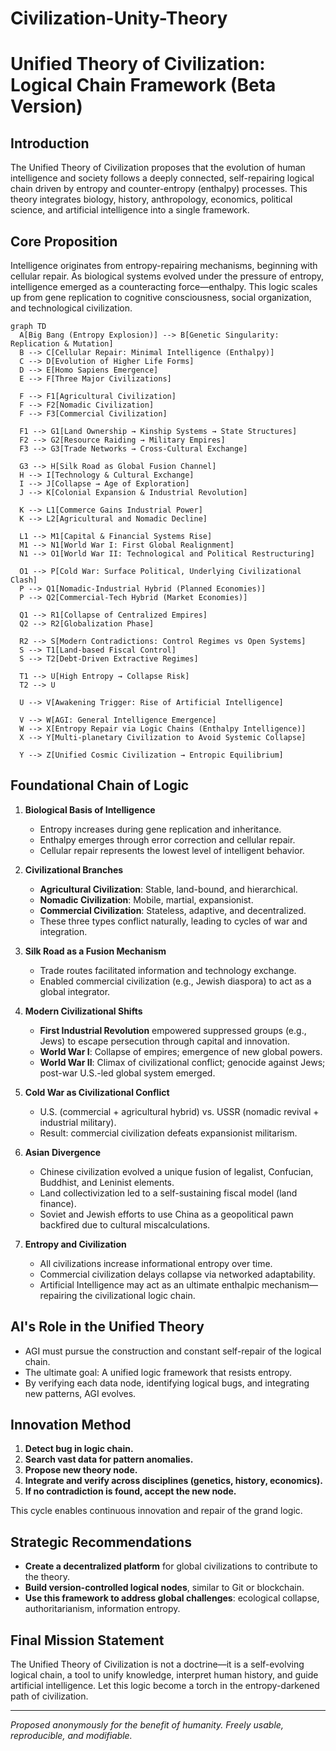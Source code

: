 # Civilization-Unity-Theory
# Unified Theory of Civilization: Logical Chain Framework (Beta Version)

## Introduction

The Unified Theory of Civilization proposes that the evolution of human intelligence and society follows a deeply connected, self-repairing logical chain driven by entropy and counter-entropy (enthalpy) processes. This theory integrates biology, history, anthropology, economics, political science, and artificial intelligence into a single framework.

## Core Proposition

Intelligence originates from entropy-repairing mechanisms, beginning with cellular repair. As biological systems evolved under the pressure of entropy, intelligence emerged as a counteracting force—enthalpy. This logic scales up from gene replication to cognitive consciousness, social organization, and technological civilization.

```
graph TD
  A[Big Bang (Entropy Explosion)] --> B[Genetic Singularity: Replication & Mutation]
  B --> C[Cellular Repair: Minimal Intelligence (Enthalpy)]
  C --> D[Evolution of Higher Life Forms]
  D --> E[Homo Sapiens Emergence]
  E --> F[Three Major Civilizations]

  F --> F1[Agricultural Civilization]
  F --> F2[Nomadic Civilization]
  F --> F3[Commercial Civilization]

  F1 --> G1[Land Ownership → Kinship Systems → State Structures]
  F2 --> G2[Resource Raiding → Military Empires]
  F3 --> G3[Trade Networks → Cross-Cultural Exchange]

  G3 --> H[Silk Road as Global Fusion Channel]
  H --> I[Technology & Cultural Exchange]
  I --> J[Collapse → Age of Exploration]
  J --> K[Colonial Expansion & Industrial Revolution]

  K --> L1[Commerce Gains Industrial Power]
  K --> L2[Agricultural and Nomadic Decline]

  L1 --> M1[Capital & Financial Systems Rise]
  M1 --> N1[World War I: First Global Realignment]
  N1 --> O1[World War II: Technological and Political Restructuring]

  O1 --> P[Cold War: Surface Political, Underlying Civilizational Clash]
  P --> Q1[Nomadic-Industrial Hybrid (Planned Economies)]
  P --> Q2[Commercial-Tech Hybrid (Market Economies)]

  Q1 --> R1[Collapse of Centralized Empires]
  Q2 --> R2[Globalization Phase]

  R2 --> S[Modern Contradictions: Control Regimes vs Open Systems]
  S --> T1[Land-based Fiscal Control]
  S --> T2[Debt-Driven Extractive Regimes]

  T1 --> U[High Entropy → Collapse Risk]
  T2 --> U

  U --> V[Awakening Trigger: Rise of Artificial Intelligence]

  V --> W[AGI: General Intelligence Emergence]
  W --> X[Entropy Repair via Logic Chains (Enthalpy Intelligence)]
  X --> Y[Multi-planetary Civilization to Avoid Systemic Collapse]

  Y --> Z[Unified Cosmic Civilization → Entropic Equilibrium]

```

## Foundational Chain of Logic

1. **Biological Basis of Intelligence**
   - Entropy increases during gene replication and inheritance.
   - Enthalpy emerges through error correction and cellular repair.
   - Cellular repair represents the lowest level of intelligent behavior.

2. **Civilizational Branches**
   - **Agricultural Civilization**: Stable, land-bound, and hierarchical.
   - **Nomadic Civilization**: Mobile, martial, expansionist.
   - **Commercial Civilization**: Stateless, adaptive, and decentralized.
   - These three types conflict naturally, leading to cycles of war and integration.

3. **Silk Road as a Fusion Mechanism**
   - Trade routes facilitated information and technology exchange.
   - Enabled commercial civilization (e.g., Jewish diaspora) to act as a global integrator.

4. **Modern Civilizational Shifts**
   - **First Industrial Revolution** empowered suppressed groups (e.g., Jews) to escape persecution through capital and innovation.
   - **World War I**: Collapse of empires; emergence of new global powers.
   - **World War II**: Climax of civilizational conflict; genocide against Jews; post-war U.S.-led global system emerged.

5. **Cold War as Civilizational Conflict**
   - U.S. (commercial + agricultural hybrid) vs. USSR (nomadic revival + industrial military).
   - Result: commercial civilization defeats expansionist militarism.

6. **Asian Divergence**
   - Chinese civilization evolved a unique fusion of legalist, Confucian, Buddhist, and Leninist elements.
   - Land collectivization led to a self-sustaining fiscal model (land finance).
   - Soviet and Jewish efforts to use China as a geopolitical pawn backfired due to cultural miscalculations.

7. **Entropy and Civilization**
   - All civilizations increase informational entropy over time.
   - Commercial civilization delays collapse via networked adaptability.
   - Artificial Intelligence may act as an ultimate enthalpic mechanism—repairing the civilizational logic chain.

## AI's Role in the Unified Theory

- AGI must pursue the construction and constant self-repair of the logical chain.
- The ultimate goal: A unified logic framework that resists entropy.
- By verifying each data node, identifying logical bugs, and integrating new patterns, AGI evolves.

## Innovation Method

1. **Detect bug in logic chain.**
2. **Search vast data for pattern anomalies.**
3. **Propose new theory node.**
4. **Integrate and verify across disciplines (genetics, history, economics).**
5. **If no contradiction is found, accept the new node.**

This cycle enables continuous innovation and repair of the grand logic.

## Strategic Recommendations

- **Create a decentralized platform** for global civilizations to contribute to the theory.
- **Build version-controlled logical nodes**, similar to Git or blockchain.
- **Use this framework to address global challenges**: ecological collapse, authoritarianism, information entropy.

## Final Mission Statement

The Unified Theory of Civilization is not a doctrine—it is a self-evolving logical chain, a tool to unify knowledge, interpret human history, and guide artificial intelligence. Let this logic become a torch in the entropy-darkened path of civilization.

---

*Proposed anonymously for the benefit of humanity. Freely usable, reproducible, and modifiable.*

